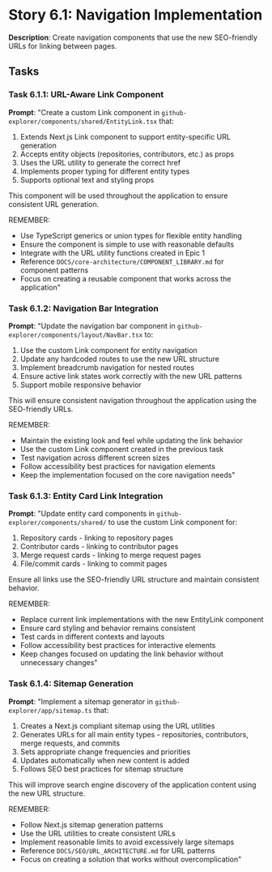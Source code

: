 # Story 6.1: Navigation Implementation

**Description**: Create navigation components that use the new SEO-friendly URLs for linking between pages.

## Tasks

### Task 6.1.1: URL-Aware Link Component

**Prompt**: "Create a custom Link component in `github-explorer/components/shared/EntityLink.tsx` that:
1. Extends Next.js Link component to support entity-specific URL generation
2. Accepts entity objects (repositories, contributors, etc.) as props
3. Uses the URL utility to generate the correct href
4. Implements proper typing for different entity types
5. Supports optional text and styling props

This component will be used throughout the application to ensure consistent URL generation.

REMEMBER: 
- Use TypeScript generics or union types for flexible entity handling
- Ensure the component is simple to use with reasonable defaults
- Integrate with the URL utility functions created in Epic 1
- Reference `DOCS/core-architecture/COMPONENT_LIBRARY.md` for component patterns
- Focus on creating a reusable component that works across the application"

### Task 6.1.2: Navigation Bar Integration

**Prompt**: "Update the navigation bar component in `github-explorer/components/layout/NavBar.tsx` to:
1. Use the custom Link component for entity navigation
2. Update any hardcoded routes to use the new URL structure
3. Implement breadcrumb navigation for nested routes
4. Ensure active link states work correctly with the new URL patterns
5. Support mobile responsive behavior

This will ensure consistent navigation throughout the application using the SEO-friendly URLs.

REMEMBER: 
- Maintain the existing look and feel while updating the link behavior
- Use the custom Link component created in the previous task
- Test navigation across different screen sizes
- Follow accessibility best practices for navigation elements
- Keep the implementation focused on the core navigation needs"

### Task 6.1.3: Entity Card Link Integration

**Prompt**: "Update entity card components in `github-explorer/components/shared/` to use the custom Link component for:
1. Repository cards - linking to repository pages
2. Contributor cards - linking to contributor pages
3. Merge request cards - linking to merge request pages
4. File/commit cards - linking to commit pages

Ensure all links use the SEO-friendly URL structure and maintain consistent behavior.

REMEMBER: 
- Replace current link implementations with the new EntityLink component
- Ensure card styling and behavior remains consistent
- Test cards in different contexts and layouts
- Follow accessibility best practices for interactive elements
- Keep changes focused on updating the link behavior without unnecessary changes"

### Task 6.1.4: Sitemap Generation

**Prompt**: "Implement a sitemap generator in `github-explorer/app/sitemap.ts` that:
1. Creates a Next.js compliant sitemap using the URL utilities
2. Generates URLs for all main entity types - repositories, contributors, merge requests, and commits
3. Sets appropriate change frequencies and priorities
4. Updates automatically when new content is added
5. Follows SEO best practices for sitemap structure

This will improve search engine discovery of the application content using the new URL structure.

REMEMBER: 
- Follow Next.js sitemap generation patterns
- Use the URL utilities to create consistent URLs
- Implement reasonable limits to avoid excessively large sitemaps
- Reference `DOCS/SEO/URL_ARCHITECTURE.md` for URL patterns
- Focus on creating a solution that works without overcomplication" 